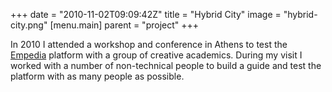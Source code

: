 +++
date = "2010-11-02T09:09:42Z"
title = "Hybrid City"
image = "hybrid-city.png"
[menu.main]
  parent = "project"
+++

In 2010 I attended a workshop and conference in Athens to test the [Empedia](http://cuttlefish.com/empedia) platform with a group of creative academics.  During my visit I worked with a number of non-technical people to build a guide and test the platform with as many people as possible.
